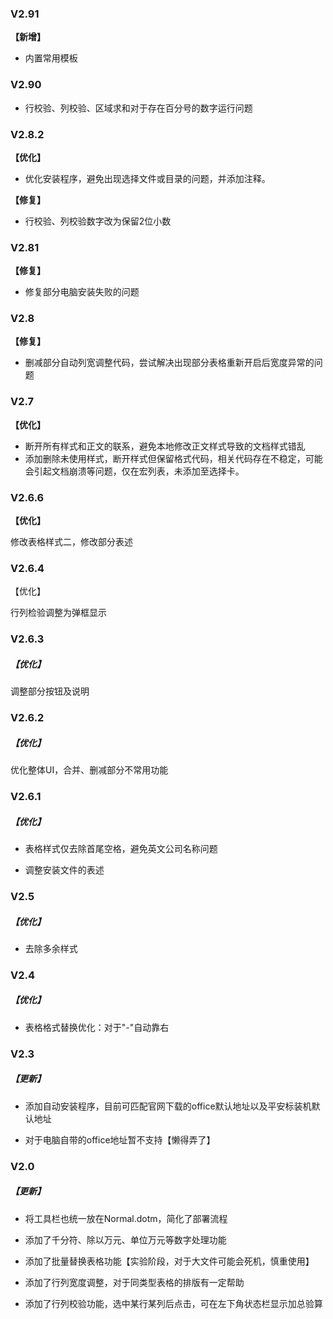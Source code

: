 ### V2.91

**【新增】**

- 内置常用模板

### V2.90

- 行校验、列校验、区域求和对于存在百分号的数字运行问题

### V2.8.2

**【优化】**

- 优化安装程序，避免出现选择文件或目录的问题，并添加注释。

**【修复】**

- 行校验、列校验数字改为保留2位小数

### V2.81

**【修复】**

- 修复部分电脑安装失败的问题

### V2.8

**【修复】**

- 删减部分自动列宽调整代码，尝试解决出现部分表格重新开启后宽度异常的问题

### V2.7

**【优化】**

- 断开所有样式和正文的联系，避免本地修改正文样式导致的文档样式错乱
- 添加删除未使用样式，断开样式但保留格式代码，相关代码存在不稳定，可能会引起文档崩溃等问题，仅在宏列表，未添加至选择卡。

### V2.6.6

**【优化】**

修改表格样式二，修改部分表述

### V2.6.4

【优化】

行列检验调整为弹框显示

### V2.6.3

##### 【优化】

调整部分按钮及说明

### V2.6.2

##### 【优化】

优化整体UI，合并、删减部分不常用功能

### V2.6.1

##### 【优化】

- 表格样式仅去除首尾空格，避免英文公司名称问题

- 调整安装文件的表述

### V2.5

##### 【优化】

- 去除多余样式

### V2.4

##### 【优化】

- 表格格式替换优化：对于"-"自动靠右

### V2.3

##### 【更新】

- 添加自动安装程序，目前可匹配官网下载的office默认地址以及平安标装机默认地址

- 对于电脑自带的office地址暂不支持【懒得弄了】

### V2.0

##### 【更新】

- 将工具栏也统一放在Normal.dotm，简化了部署流程

- 添加了千分符、除以万元、单位万元等数字处理功能

- 添加了批量替换表格功能【实验阶段，对于大文件可能会死机，慎重使用】

- 添加了行列宽度调整，对于同类型表格的排版有一定帮助

- 添加了行列校验功能，选中某行某列后点击，可在左下角状态栏显示加总验算